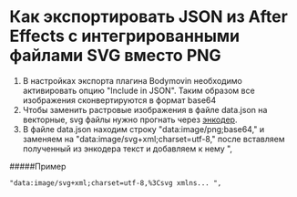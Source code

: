 # Как экспортировать JSON из After Effects с интегрированными файлами SVG вместо PNG

1. В настройках экспорта плагина Bodymovin необходимо активировать опцию "Include in JSON". Таким образом все изображения сконвертируются в формат base64
2. Чтобы заменить растровые изображения в файле data.json на векторные, svg файлы нужно прогнать через [энкодер](https://yoksel.github.io/url-encoder/).
3. В файле data.json находим строку "data:image/png;base64," и заменяем на "data:image/svg+xml;charset=utf-8," после вставляем полученный из энкодера текст и добавляем к нему ",

#####Пример

```
"data:image/svg+xml;charset=utf-8,%3Csvg xmlns... ",
```
